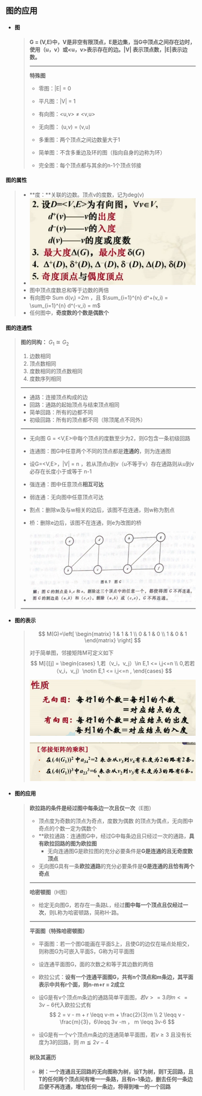 ## 图的应用

- #### **图**

  > **G = (V,E)中，V是非空有限顶点，E是边集，当G中顶点之间存在边时，使用（u，v）或<u，v>表示存在的边。|V| 表示顶点数，|E|表示边数。**
  >
  > ---
  >
  > **特殊图**
  >
  > - 零图：|E| = 0
  >
  > - 平凡图：|V| = 1
  >
  > - 有向图：<u,v> $\neq$ <v,u> 
  >
  > - 无向图： (u,v)  = (v,u)
  > - 多重图：两个顶点之间边数量大于1
  > - 简单图：不含多重边及环的图（指向自身的边称为环）
  > - 完全图：每个顶点都与其余的n-1个顶点邻接
  >
 #### **图的属性**

> - **度：**关联的边数。顶点v的度数，记为deg(v)
> - ![image-20220401230951807](image-20220401230951807.png)  
> - 图中顶点度数总和等于边数的两倍
> - 有向图中 Sum d($v_i$) =2m ，且 $\sum_{i=1}^{n} d^+(v_i) = \sum_{i=1}^{n} d^(-v_i) = m$
> - 任何图中，**奇度数的个数是偶数个**

#### **图的连通性**

  >**图的同构：** $G_1 \approxeq G_2$
  >
  >1. 边数相同
  >2. 顶点数相同
  >3. 度数相同的顶点数相同
  >4. 度数序列相同
  >
  >---
  >
  >- 通路：连接顶点构成的边
  >- 回路：通路的起始顶点与结束顶点相同 
  >- 简单回路：所有的边都不同
  >- 初级回路：所有的顶点都不同（除顶尾点不同外）
  >
  >---
  >
  >- 无向图 G = <V,E>中每个顶点的度数至少为2，则G包含一条初级回路
  >
  >- 连通图：图G中任意两个不同的顶点都是**连通的**，则为连通图
  >- 设G=<V,E>，|V| = n ，若从顶点u到v（u不等于v）存在通路则从u到v必存在长度小于或等于 n-1
  >- 强连通：图中任意顶点**相互可达**
  >- 弱连通：无向图中任意顶点可达
  >- 割点：删除w及与w相关的边后，该图不在连通，则w称为割点
  >- 桥：删除e边后，该图不在连通，则e为改图的桥
  >
  >- ![image-20220208201829065](image-20220208201829065.png) 
  >
  >---
- #### 图的表示
  
  >
  >$$
  >M(G)=\left[
  >	\begin{matrix}
  >		1 & 1 & 1 \\
  >		0 & 1 & 0 \\
  >		1 & 0 & 1
  >	\end{matrix}
  >\right]
  >$$
  >
  >对于简单图，邻接矩阵M可定义如下
  >$$
  >M[i][j] = 
  >\begin{cases}
  >1,若（v_i，v_j）\in E,1 <= i,j<=n \\
  >0,若若（v_i，v_j）\notin E,1 <= i,j<=n ,
  >\end{cases}
  >$$
  >
  >
  >
  >![image-20220401234759129](image-20220401234759129.png) 
  >
  > <img src="image-20220401235026403.png" alt="image-20220401235026403" style="zoom:67%;" /> 
  >
  >
  
- #### **图的应用**

  > **欧拉路的条件是经过图中每条边一次且仅一次**（E图）
  >
  > - 顶点度为奇数的顶点为奇点，度数为偶数 的顶点为偶点，无向图中奇点的个数一定为偶数个
  > - **欧拉通路：连通图G中，经过G中每条边且只经过一次的通路，**具有欧拉回路的图为欧拉图**
  >   - 无向连通图G是欧拉图的充分必要条件是**G是连通的且无奇度数顶点**
  > - 无向图G具有一条**欧拉通路**的充分必要条件是**G是连通的且恰有两个奇点**
  >
  > ---
  >
  > **哈密顿图**（H图）
  >
  > - 给定无向图G，若存在一条路L，经过**图中每一个顶点且仅经过一次**，则L称为哈密顿路，简称H-路。
  >
  > ---
  >
  > **平面图（特殊哈密顿图）**
  >
  > - 平面图：若一个图G能画在平面S上，且使G的边仅在端点处相交，则称图G为可嵌入平面S，G称为可平面图
  >
  > - 设连通平面图G，面的次数之和等于其边数的两倍
  >
  > - 欧拉公式：**设有一个连通平面图G，共有n个顶点和m条边，其平面表示中共有r个面，则n-m+r = 2成立**
  >
  > - 设G是有v个顶点m条边的通路简单平面图，$若v >= 3 则 m <=3v-6$代入欧拉公式有
  >   $$
  >   2 = v - m + r \leqq v-m + \frac{2}{3}m \\
  >   2 \leqq v - \frac{m}{3}，6\leqq 3v -m ， m \leqq 3v-6
  >   $$
  >   
  >   
  > - 设G是有一个v个顶点m条边的连通简单平面图，若$v \geq 3$ 且没有长度为3的回路，则 $m \leqq 2v - 4$
  >
  > 
  >
  > #### **树及其遍历**
  >
  > - **树：一个连通且无回路的无向图称为树，设T为树，则T无回路，且T的任何两个顶点间有唯一一条路，且有n-1条边，删去任何一条边后便不再连通，增加任何一条边，将得到唯一的一个回路**
  >
  > 
  >

  

    









